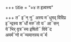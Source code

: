 +++
title = "०४ त इन्न्वस्य"

+++
त᳓ इ᳓न् नु᳓ अस्य म᳓धुमद् विविप्र  
इ᳓न्द्रस्य श᳓र्धो मरु᳓तो य᳓ आ᳓सन्  
ये᳓भिर् वृत्र᳓स्य इषितो᳓ विवे᳓द  
अमर्म᳓णो म᳓न्यमानस्य म᳓र्म